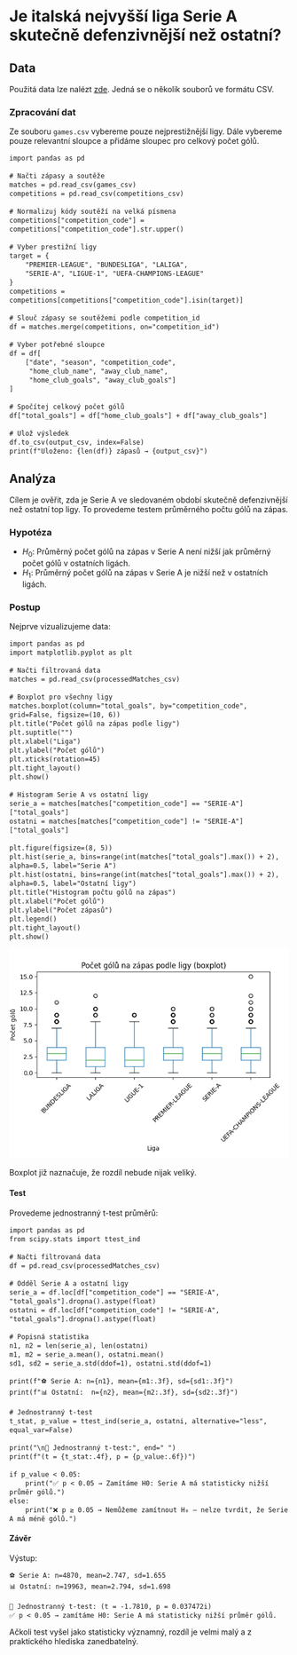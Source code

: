 # Je italská nejvyšší liga Serie A skutečně defenzivnější než ostatní?

## Data

Použitá data lze nalézt [zde](https://www.kaggle.com/datasets/davidcariboo/player-scores?select=players.csv). Jedná se o několik souborů ve formátu CSV.

### Zpracování dat

Ze souboru `games.csv` vybereme pouze nejprestižnější ligy. Dále vybereme pouze relevantní sloupce a přidáme sloupec pro celkový počet gólů.

```python3
import pandas as pd

# Načti zápasy a soutěže
matches = pd.read_csv(games_csv)
competitions = pd.read_csv(competitions_csv)

# Normalizuj kódy soutěží na velká písmena
competitions["competition_code"] = competitions["competition_code"].str.upper()

# Vyber prestižní ligy
target = {
    "PREMIER-LEAGUE", "BUNDESLIGA", "LALIGA",
    "SERIE-A", "LIGUE-1", "UEFA-CHAMPIONS-LEAGUE"
}
competitions = competitions[competitions["competition_code"].isin(target)]

# Slouč zápasy se soutěžemi podle competition_id
df = matches.merge(competitions, on="competition_id")

# Vyber potřebné sloupce
df = df[
    ["date", "season", "competition_code",
     "home_club_name", "away_club_name",
     "home_club_goals", "away_club_goals"]
]

# Spočítej celkový počet gólů
df["total_goals"] = df["home_club_goals"] + df["away_club_goals"]

# Ulož výsledek
df.to_csv(output_csv, index=False)
print(f"Uloženo: {len(df)} zápasů → {output_csv}")
````

## Analýza

Cílem je ověřit, zda je Serie A ve sledovaném období skutečně defenzivnější než ostatní top ligy. To provedeme testem průměrného počtu gólů na zápas.

### Hypotéza

* $H_0$: Průměrný počet gólů na zápas v Serie A není nižší jak průměrný počet gólů v ostatních ligách.
* $H_1$: Průměrný počet gólů na zápas v Serie A je nižší než v ostatních ligách.

### Postup

Nejprve vizualizujeme data:

```python3
import pandas as pd
import matplotlib.pyplot as plt

# Načti filtrovaná data
matches = pd.read_csv(processedMatches_csv)

# Boxplot pro všechny ligy
matches.boxplot(column="total_goals", by="competition_code", grid=False, figsize=(10, 6))
plt.title("Počet gólů na zápas podle ligy")
plt.suptitle("")
plt.xlabel("Liga")
plt.ylabel("Počet gólů")
plt.xticks(rotation=45)
plt.tight_layout()
plt.show()

# Histogram Serie A vs ostatní ligy
serie_a = matches[matches["competition_code"] == "SERIE-A"]["total_goals"]
ostatni = matches[matches["competition_code"] != "SERIE-A"]["total_goals"]

plt.figure(figsize=(8, 5))
plt.hist(serie_a, bins=range(int(matches["total_goals"].max()) + 2), alpha=0.5, label="Serie A")
plt.hist(ostatni, bins=range(int(matches["total_goals"].max()) + 2), alpha=0.5, label="Ostatní ligy")
plt.title("Histogram počtu gólů na zápas")
plt.xlabel("Počet gólů")
plt.ylabel("Počet zápasů")
plt.legend()
plt.tight_layout()
plt.show()
```

![boxplot](boxplot.png)

Boxplot již naznačuje, že rozdíl nebude nijak veliký.

#### Test

Provedeme jednostranný t-test průměrů:

```python3
import pandas as pd
from scipy.stats import ttest_ind

# Načti filtrovaná data
df = pd.read_csv(processedMatches_csv)

# Odděl Serie A a ostatní ligy
serie_a = df.loc[df["competition_code"] == "SERIE-A", "total_goals"].dropna().astype(float)
ostatni = df.loc[df["competition_code"] != "SERIE-A", "total_goals"].dropna().astype(float)

# Popisná statistika
n1, n2 = len(serie_a), len(ostatni)
m1, m2 = serie_a.mean(), ostatni.mean()
sd1, sd2 = serie_a.std(ddof=1), ostatni.std(ddof=1)

print(f"⚽️ Serie A: n={n1}, mean={m1:.3f}, sd={sd1:.3f}")
print(f"📊 Ostatní:  n={n2}, mean={m2:.3f}, sd={sd2:.3f}")

# Jednostranný t-test
t_stat, p_value = ttest_ind(serie_a, ostatni, alternative="less", equal_var=False)

print("\n🔬 Jednostranný t-test:", end=" ")
print(f"(t = {t_stat:.4f}, p = {p_value:.6f})")

if p_value < 0.05:
	print("✅ p < 0.05 → Zamítáme H0: Serie A má statisticky nižší průměr gólů.")
else:
	print("❌ p ≥ 0.05 → Nemůžeme zamítnout H₀ – nelze tvrdit, že Serie A má méně gólů.")
```

#### Závěr

Výstup:

```
⚽️ Serie A: n=4870, mean=2.747, sd=1.655
📊 Ostatní: n=19963, mean=2.794, sd=1.698

🔬 Jednostranný t-test: (t = -1.7810, p = 0.037472i)
✅ p < 0.05 → zamítáme H0: Serie A má statisticky nižší průměr gólů.
```

Ačkoli test vyšel jako statisticky významný, rozdíl je velmi malý a z praktického hlediska zanedbatelný.
